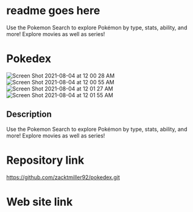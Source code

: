 
# readme goes here
Use the Pokemon Search to explore Pokémon by type, stats, ability, and more! Explore movies as well as series!


# Pokedex


![Screen Shot 2021-08-04 at 12 00 28 AM](https://user-images.githubusercontent.com/58565920/128121054-4eb0f4dc-a3d4-4c98-bf66-776e9c282422.png)
![Screen Shot 2021-08-04 at 12 00 55 AM](https://user-images.githubusercontent.com/58565920/128121058-b4fd16e0-31cc-4984-a2b1-97a6220c2097.png)
![Screen Shot 2021-08-04 at 12 01 27 AM](https://user-images.githubusercontent.com/58565920/128121063-aa0b3e94-b82f-4f3c-ba4f-594d7d7ce2c1.png)
![Screen Shot 2021-08-04 at 12 01 55 AM](https://user-images.githubusercontent.com/58565920/128121066-1ce54b60-ee25-42c8-b0ae-b05d474eca57.png)


## Description
Use the Pokemon Search to explore Pokémon by type, stats, ability, and more! Explore movies as well as series!



# Repository link

https://github.com/zacktmiller92/pokedex.git


# Web site link

